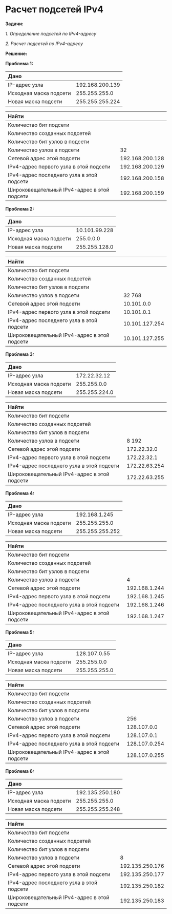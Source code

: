 # Расчет подсетей IPv4

**Задачи:**

  *1. Определение подсетей по IPv4-адресу*
  
  *2. Расчет подсетей по IPv4-адресу*
  
  **Решение:**
  
  **Проблема 1:**
  
| Дано                     |                    |
| :------------------------|:-------------------|
| IP-адрес узла            | 192.168.200.139    |
| Исходная маска подсети   | 255.255.255.0      |
| Новая маска подсети      | 255.255.255.224    |

| Найти                                            |                    |
| :------------------------------------------------|:-------------------|
| Количество бит подсети                           |     |
| Количество созданных подсетей                    |      |
| Количество бит узлов в подсети                   |     |
| Количество узлов в подсети                       | 32                 |
| Сетевой адрес этой подсети                       | 192.168.200.128    |
| IPv4-адрес первого узла в этой подсети           | 192.168.200.129    |
| IPv4-адрес последнего узла в этой подсети        | 192.168.200.158    |
| Широковещательный IPv4-адрес в этой подсети      | 192.168.200.159    |

  **Проблема 2:**
  
| Дано                     |                    |
| :------------------------|:-------------------|
| IP-адрес узла            | 10.101.99.228      |
| Исходная маска подсети   | 255.0.0.0          |
| Новая маска подсети      | 255.255.128.0      |

| Найти                                            |                    |
| :------------------------------------------------|:-------------------|
| Количество бит подсети                           |     |
| Количество созданных подсетей                    |       |
| Количество бит узлов в подсети                   |     |
| Количество узлов в подсети                       | 32 768             |
| Сетевой адрес этой подсети                       | 10.101.0.0         |
| IPv4-адрес первого узла в этой подсети           | 10.101.0.1         |
| IPv4-адрес последнего узла в этой подсети        | 10.101.127.254     |
| Широковещательный IPv4-адрес в этой подсети      | 10.101.127.255     |

  **Проблема 3:**
  
| Дано                     |                    |
| :------------------------|:-------------------|
| IP-адрес узла            | 172.22.32.12       |
| Исходная маска подсети   | 255.255.0.0        |
| Новая маска подсети      | 255.255.224.0      |

| Найти                                            |                    |
| :------------------------------------------------|:-------------------|
| Количество бит подсети                           |     |
| Количество созданных подсетей                    |       |
| Количество бит узлов в подсети                   |     |
| Количество узлов в подсети                       | 8 192              |
| Сетевой адрес этой подсети                       | 172.22.32.0        |
| IPv4-адрес первого узла в этой подсети           | 172.22.32.1        | 
| IPv4-адрес последнего узла в этой подсети        | 172.22.63.254      |
| Широковещательный IPv4-адрес в этой подсети      | 172.22.63.255      |


  **Проблема 4:**
  
| Дано                     |                    |
| :------------------------|:-------------------|
| IP-адрес узла            | 192.168.1.245      |
| Исходная маска подсети   | 255.255.255.0      |
| Новая маска подсети      | 255.255.255.252    |

| Найти                                            |                    |
| :------------------------------------------------|:-------------------|
| Количество бит подсети                           |     |
| Количество созданных подсетей                    |       |
| Количество бит узлов в подсети                   |     |
| Количество узлов в подсети                       | 4                  |
| Сетевой адрес этой подсети                       | 192.168.1.244      |
| IPv4-адрес первого узла в этой подсети           | 192.168.1.245      |
| IPv4-адрес последнего узла в этой подсети        | 192.168.1.246      |
| Широковещательный IPv4-адрес в этой подсети      | 192.168.1.247      |

  **Проблема 5:**
  
| Дано                     |                    |
| :------------------------|:-------------------|
| IP-адрес узла            | 128.107.0.55       |
| Исходная маска подсети   | 255.255.0.0        |
| Новая маска подсети      | 255.255.255.0      |

| Найти                                            |                    |
| :------------------------------------------------|:-------------------|
| Количество бит подсети                           |     |
| Количество созданных подсетей                    |       |
| Количество бит узлов в подсети                   |     |
| Количество узлов в подсети                       | 256                |
| Сетевой адрес этой подсети                       | 128.107.0.0        |
| IPv4-адрес первого узла в этой подсети           | 128.107.0.1        |
| IPv4-адрес последнего узла в этой подсети        | 128.107.0.254      |
| Широковещательный IPv4-адрес в этой подсети      | 128.107.0.255      |

  **Проблема 6:**
  
| Дано                     |                    |
| :------------------------|:-------------------|
| IP-адрес узла            | 192.135.250.180    |
| Исходная маска подсети   | 255.255.255.0      |
| Новая маска подсети      | 255.255.255.248    |

| Найти                                            |                    |
| :------------------------------------------------|:-------------------|
| Количество бит подсети                           |     |
| Количество созданных подсетей                    |       |
| Количество бит узлов в подсети                   |     |
| Количество узлов в подсети                       | 8                  |
| Сетевой адрес этой подсети                       | 192.135.250.176    |
| IPv4-адрес первого узла в этой подсети           | 192.135.250.177    |
| IPv4-адрес последнего узла в этой подсети        | 192.135.250.182    |
| Широковещательный IPv4-адрес в этой подсети      | 192.135.250.183    |
